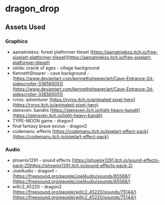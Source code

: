# dragon_drop

## Assets Used

### Graphics
- aamatniekss: forest platformer tileset [https://aamatniekss.itch.io/free-pixelart-platformer-tileset](https://aamatniekss.itch.io/free-pixelart-platformer-tileset)
- zelda: oracle of ages - village background
- KennethShearer - cave background - [https://www.deviantart.com/kennethshearer/art/Cave-Entrance-2d-sidescroller-336565051](https://www.deviantart.com/kennethshearer/art/Cave-Entrance-2d-sidescroller-336565051)
- rvros: adventurer [https://rvros.itch.io/animated-pixel-hero](https://rvros.itch.io/animated-pixel-hero)
- stensven: bandits [https://stensven.itch.io/light-heavy-bandit](https://stensven.itch.io/light-heavy-bandit)
- TYPE-MOON game - dragon1
- final fantasy brave exvius - dragon2
- codemanu: effects [https://codemanu.itch.io/pixelart-effect-pack](https://codemanu.itch.io/pixelart-effect-pack)

### Audio
- phoenix1291 - sound effects [https://phoenix1291.itch.io/sound-effects-pack-2](https://phoenix1291.itch.io/sound-effects-pack-2)
- JoelAudio - dragon1 - [https://freesound.org/people/JoelAudio/sounds/85568/](https://freesound.org/people/JoelAudio/sounds/85568/)
- willc2_45220 - dragon2 [https://freesound.org/people/willc2_45220/sounds/75144/](https://freesound.org/people/willc2_45220/sounds/75144/)
